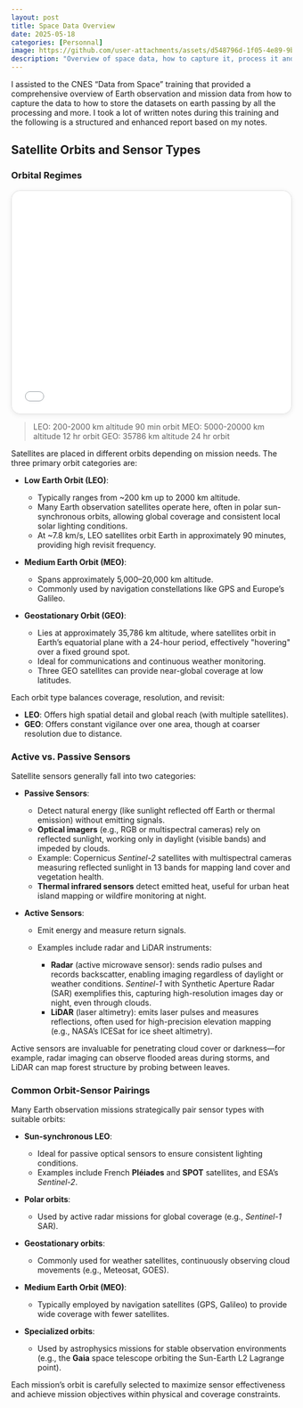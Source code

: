 ```yaml
---
layout: post
title: Space Data Overview
date: 2025-05-18
categories: [Personnal]
image: https://github.com/user-attachments/assets/d548796d-1f05-4e89-9b72-6fb4c76cdcb9
description: "Overview of space data, how to capture it, process it and value it."
---
```


I assisted to the CNES “Data from Space” training that provided a comprehensive overview of Earth observation and mission data from how to capture the data to how to store the datasets on earth passing by all the processing and more. I took a lot of written notes during this training and the following is a structured and enhanced report based on my notes.

## Satellite Orbits and Sensor Types

### Orbital Regimes

<div style="overflow:hidden; border-radius: 16px; box-shadow: 0 2px 8px rgba(0,0,0,0.08); border: 1px solid #e0e0e0;">
    <embed src="{{ site.baseurl }}/simulations/orbits.html" width="100%" height="400px" style="border-radius:16px;"/>
</div>


>LEO: 200-2000 km altitude 90 min orbit
>MEO: 5000-20000 km altitude 12 hr orbit
>GEO: 35786 km altitude 24 hr orbit

Satellites are placed in different orbits depending on mission needs. The three primary orbit categories are:

* **Low Earth Orbit (LEO)**:

  * Typically ranges from \~200 km up to 2000 km altitude.
  * Many Earth observation satellites operate here, often in polar sun-synchronous orbits, allowing global coverage and consistent local solar lighting conditions.
  * At \~7.8 km/s, LEO satellites orbit Earth in approximately 90 minutes, providing high revisit frequency.

* **Medium Earth Orbit (MEO)**:

  * Spans approximately 5,000–20,000 km altitude.
  * Commonly used by navigation constellations like GPS and Europe’s Galileo.

* **Geostationary Orbit (GEO)**:

  * Lies at approximately 35,786 km altitude, where satellites orbit in Earth’s equatorial plane with a 24-hour period, effectively "hovering" over a fixed ground spot.
  * Ideal for communications and continuous weather monitoring.
  * Three GEO satellites can provide near-global coverage at low latitudes.

Each orbit type balances coverage, resolution, and revisit:

* **LEO**: Offers high spatial detail and global reach (with multiple satellites).
* **GEO**: Offers constant vigilance over one area, though at coarser resolution due to distance.

### Active vs. Passive Sensors

Satellite sensors generally fall into two categories:

* **Passive Sensors**:

  * Detect natural energy (like sunlight reflected off Earth or thermal emission) without emitting signals.
  * **Optical imagers** (e.g., RGB or multispectral cameras) rely on reflected sunlight, working only in daylight (visible bands) and impeded by clouds.
  * Example: Copernicus *Sentinel-2* satellites with multispectral cameras measuring reflected sunlight in 13 bands for mapping land cover and vegetation health.
  * **Thermal infrared sensors** detect emitted heat, useful for urban heat island mapping or wildfire monitoring at night.

* **Active Sensors**:

  * Emit energy and measure return signals.
  * Examples include radar and LiDAR instruments:

    * **Radar** (active microwave sensor): sends radio pulses and records backscatter, enabling imaging regardless of daylight or weather conditions. *Sentinel-1* with Synthetic Aperture Radar (SAR) exemplifies this, capturing high-resolution images day or night, even through clouds.
    * **LiDAR** (laser altimetry): emits laser pulses and measures reflections, often used for high-precision elevation mapping (e.g., NASA’s ICESat for ice sheet altimetry).

Active sensors are invaluable for penetrating cloud cover or darkness—for example, radar imaging can observe flooded areas during storms, and LiDAR can map forest structure by probing between leaves.

### Common Orbit-Sensor Pairings

Many Earth observation missions strategically pair sensor types with suitable orbits:

* **Sun-synchronous LEO**:

  * Ideal for passive optical sensors to ensure consistent lighting conditions.
  * Examples include French **Pléiades** and **SPOT** satellites, and ESA’s *Sentinel-2*.

* **Polar orbits**:

  * Used by active radar missions for global coverage (e.g., *Sentinel-1* SAR).

* **Geostationary orbits**:

  * Commonly used for weather satellites, continuously observing cloud movements (e.g., Meteosat, GOES).

* **Medium Earth Orbit (MEO)**:

  * Typically employed by navigation satellites (GPS, Galileo) to provide wide coverage with fewer satellites.

* **Specialized orbits**:

  * Used by astrophysics missions for stable observation environments (e.g., the **Gaia** space telescope orbiting the Sun-Earth L2 Lagrange point).

Each mission’s orbit is carefully selected to maximize sensor effectiveness and achieve mission objectives within physical and coverage constraints.


